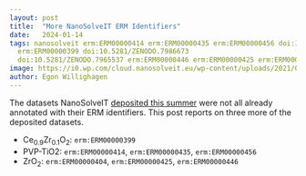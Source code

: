 ```yaml
---
layout: post
title:  "More NanoSolveIT ERM Identifiers"
date:   2024-01-14
tags: nanosolveit erm:ERM00000414 erm:ERM00000435 erm:ERM00000456 doi:10.5281/ZENODO.7966355
  erm:ERM00000399 doi:10.5281/ZENODO.7986673
  doi:10.5281/ZENODO.7965537 erm:ERM00000446 erm:ERM00000425 erm:ERM00000404
image: https://i0.wp.com/cloud.nanosolveit.eu/wp-content/uploads/2021/07/400dpiLogoCropped-1.png
author: Egon Willighagen
---
```


The datasets NanoSolveIT [deposited this summer](https://nanocommons.github.io/erm-database/2023/08/29/nanosolveit-identifiers.html)
were not all already annotated with their ERM identifiers. This post reports on three
more of the deposited datasets.

* Ce<sub>0.9</sub>Zr<sub>0.1</sub>O<sub>2</sub>: `erm:ERM00000399`
* PVP-TiO2: `erm:ERM00000414`, `erm:ERM00000435`, `erm:ERM00000456`
* ZrO<sub>2</sub>: `erm:ERM00000404`, `erm:ERM00000425`, `erm:ERM00000446`
